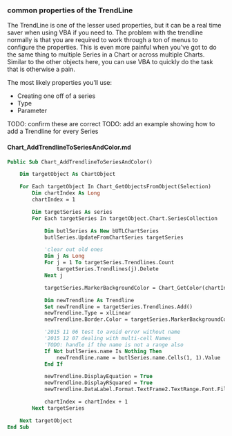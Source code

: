 ### common properties of the TrendLine

The TrendLine is one of the lesser used properties, but it can be a real time saver when using VBA if you need to.  The problem with the trendline normally is that you are required to work through a ton of menus to configure the properties.  This is even more painful when you've got to do the same thing to multiple Series in a Chart or across multiple Charts.  Similar to the other objects here, you can use VBA to quickly do the task that is otherwise a pain.

The most likely properties you'll use:

* Creating one off of a series
* Type
* Parameter

TODO: confirm these are correct
TODO: add an example showing how to add a Trendline for every Series

#### Chart_AddTrendlineToSeriesAndColor.md

```vb
Public Sub Chart_AddTrendlineToSeriesAndColor()

    Dim targetObject As ChartObject

    For Each targetObject In Chart_GetObjectsFromObject(Selection)
        Dim chartIndex As Long
        chartIndex = 1

        Dim targetSeries As series
        For Each targetSeries In targetObject.Chart.SeriesCollection

            Dim butlSeries As New bUTLChartSeries
            butlSeries.UpdateFromChartSeries targetSeries

            'clear out old ones
            Dim j As Long
            For j = 1 To targetSeries.Trendlines.Count
                targetSeries.Trendlines(j).Delete
            Next j

            targetSeries.MarkerBackgroundColor = Chart_GetColor(chartIndex)

            Dim newTrendline As Trendline
            Set newTrendline = targetSeries.Trendlines.Add()
            newTrendline.Type = xlLinear
            newTrendline.Border.Color = targetSeries.MarkerBackgroundColor

            '2015 11 06 test to avoid error without name
            '2015 12 07 dealing with multi-cell Names
            'TODO: handle if the name is not a range also
            If Not butlSeries.name Is Nothing Then
                newTrendline.name = butlSeries.name.Cells(1, 1).Value
            End If

            newTrendline.DisplayEquation = True
            newTrendline.DisplayRSquared = True
            newTrendline.DataLabel.Format.TextFrame2.TextRange.Font.Fill.ForeColor.RGB = Chart_GetColor(chartIndex)

            chartIndex = chartIndex + 1
        Next targetSeries

    Next targetObject
End Sub
```
